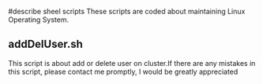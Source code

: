 #describe sheel scripts 
These scripts are coded about maintaining Linux Operating System.
## addDelUser.sh
This script is about add or delete user on cluster.If there are any mistakes in this script, please contact me promptly, I would be greatly appreciated

